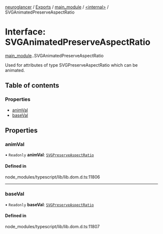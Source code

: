 [neuroglancer](../README.md) / [Exports](../modules.md) / [main\_module](../modules/main_module.md) / [<internal\>](../modules/main_module._internal_.md) / SVGAnimatedPreserveAspectRatio

# Interface: SVGAnimatedPreserveAspectRatio

[main_module](../modules/main_module.md).[<internal>](../modules/main_module._internal_.md).SVGAnimatedPreserveAspectRatio

Used for attributes of type SVGPreserveAspectRatio which can be animated.

## Table of contents

### Properties

- [animVal](main_module._internal_.SVGAnimatedPreserveAspectRatio.md#animval)
- [baseVal](main_module._internal_.SVGAnimatedPreserveAspectRatio.md#baseval)

## Properties

### animVal

• `Readonly` **animVal**: [`SVGPreserveAspectRatio`](../modules/main_module._internal_.md#svgpreserveaspectratio)

#### Defined in

node_modules/typescript/lib/lib.dom.d.ts:11806

___

### baseVal

• `Readonly` **baseVal**: [`SVGPreserveAspectRatio`](../modules/main_module._internal_.md#svgpreserveaspectratio)

#### Defined in

node_modules/typescript/lib/lib.dom.d.ts:11807
